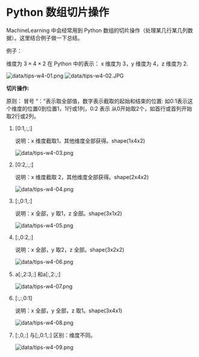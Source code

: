# Python 数组切片操作

MachineLearning 中会经常用到 Python 数组的切片操作（处理某几行某几列数据）。这里结合例子做一下总结。

例子：

维度为 $3 \times 4 \times 2$ 在 Python 中的表示： x 维度为 3，y 维度为 4，z 维度为 2.

![data/tips-w4-01.png](data/tips-w4-01.png) ![data/tips-w4-02.JPG](data/tips-w4-02.JPG)

**切片操作:**

原则： 冒号 “：”表示取全部值，数字表示截取的起始和结束的位置: 如0:1表示这个维度的位置0到位置1，1行或1列，0:2 表示 从0开始取2个，如首行或首列开始取2行或2列。

1. [0:1,:,:]

   说明：x 维度截取1，其他维度全部获得。shape(1x4x2)

   ![data/tips-w4-03.png](data/tips-w4-03.png)

2. [0:2,:,:]

   说明：x 维度截取 2，其他维度全部获得。shape(2x4x2)

   ![data/tips-w4-04.png](data/tips-w4-04.png)

3. [:,0:1,:]
   
   说明：x 全部，y 取1，z 全部。shape(3x1x2)

   ![data/tips-w4-05.png](data/tips-w4-05.png)

4. [:,0:2,:]

   说明：x 全部，y 取2，z 全部。shape(3x2x2)

   ![data/tips-w4-06.png](data/tips-w4-06.png)

5. a[:,2:3,:] 和a[:,2:,:]

   ![data/tips-w4-07.png](data/tips-w4-07.png)

6. [:,:,0:1]

   说明：x 全部，y 全部，z 取1。shape(3x4x1)

   ![data/tips-w4-08.png](data/tips-w4-08.png)

7. [:,0,:] 与[;,0:1,:]  区别：维度不同。

   ![data/tips-w4-09.png](data/tips-w4-09.png)

